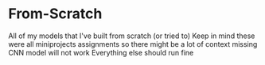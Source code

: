 # From-Scratch
All of my models that I've built from scratch (or tried to)
Keep in mind these were all miniprojects assignments so there
might be a lot of context missing
CNN model will not work
Everything else should run fine
